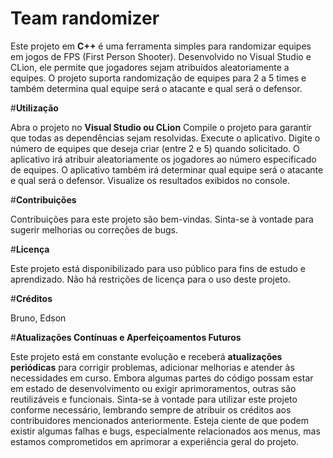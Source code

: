 # Team randomizer

Este projeto em **C++** é uma ferramenta simples para randomizar equipes em jogos de FPS (First Person Shooter). Desenvolvido no Visual Studio e CLion, ele permite que jogadores sejam atribuídos aleatoriamente a equipes. O projeto suporta randomização de equipes para 2 a 5 times e também determina qual equipe será o atacante e qual será o defensor.

#**Utilização**

Abra o projeto no **Visual Studio ou CLion**
Compile o projeto para garantir que todas as dependências sejam resolvidas.
Execute o aplicativo.
Digite o número de equipes que deseja criar (entre 2 e 5) quando solicitado.
O aplicativo irá atribuir aleatoriamente os jogadores ao número especificado de equipes.
O aplicativo também irá determinar qual equipe será o atacante e qual será o defensor.
Visualize os resultados exibidos no console.

#**Contribuições**

Contribuições para este projeto são bem-vindas. Sinta-se à vontade para sugerir melhorias ou correções de bugs.

#**Licença**

Este projeto está disponibilizado para uso público para fins de estudo e aprendizado. Não há restrições de licença para o uso deste projeto.

#**Créditos**

Bruno, Edson

#**Atualizações Contínuas e Aperfeiçoamentos Futuros**

Este projeto está em constante evolução e receberá **atualizações periódicas** para corrigir problemas, adicionar melhorias e atender às necessidades em curso. Embora algumas partes do código possam estar em estado de desenvolvimento ou exigir aprimoramentos, outras são reutilizáveis e funcionais. Sinta-se à vontade para utilizar este projeto conforme necessário, lembrando sempre de atribuir os créditos aos contribuidores mencionados anteriormente. Esteja ciente de que podem existir algumas falhas e bugs, especialmente relacionados aos menus, mas estamos comprometidos em aprimorar a experiência geral do projeto.
